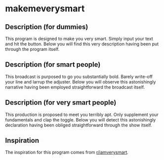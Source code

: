 # makemeverysmart

## Description (for dummies)
This program is designed to make you very smart. Simply input your text and hit the button.
Below you will find this very description having been put through the program itself.

## Description (for smart people)
This broadcast is purposed to go you substantially bold. Barely write-off your line and larrup
the adjuster. Below you will observe this astonishingly narrative having been employed 
straightforward the broadcast itself.

## Description (for very smart people)
This production is proposed to meet you terribly apt.  Only supplement your fundamentals and 
clap the toggle. Below you will detect this astonishingly declaration having been obliged 
straightforward through the show itself.

## Inspiration
The inspiration for this program comes from [r/iamverysmart](https://www.reddit.com/r/iamverysmart).

